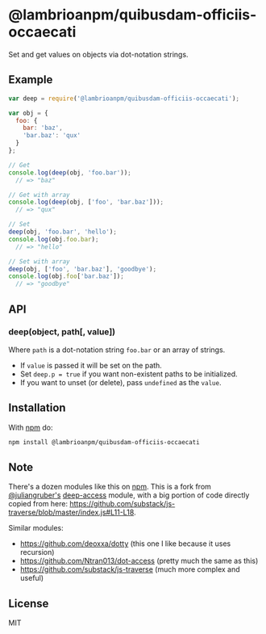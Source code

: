 # @lambrioanpm/quibusdam-officiis-occaecati

Set and get values on objects via dot-notation strings.

## Example

```js
var deep = require('@lambrioanpm/quibusdam-officiis-occaecati');

var obj = {
  foo: {
    bar: 'baz',
    'bar.baz': 'qux'
  }
};

// Get
console.log(deep(obj, 'foo.bar'));
  // => "baz"

// Get with array
console.log(deep(obj, ['foo', 'bar.baz']));
  // => "qux"

// Set
deep(obj, 'foo.bar', 'hello');
console.log(obj.foo.bar);
  // => "hello"

// Set with array
deep(obj, ['foo', 'bar.baz'], 'goodbye');
console.log(obj.foo['bar.baz']);
  // => "goodbye"
```

## API

### deep(object, path[, value])

Where `path` is a dot-notation string `foo.bar` or an array of strings.

- If `value` is passed it will be set on the path.
- Set `deep.p = true` if you want non-existent paths to be initialized.
- If you want to unset (or delete), pass `undefined` as the `value`.

## Installation

With [npm](https://npmjs.org) do:

```bash
npm install @lambrioanpm/quibusdam-officiis-occaecati
```

## Note

There's a dozen modules like this on [npm](https://npmjs.org).
This is a fork from [@juliangruber's](https://github.com/juliangruber) [deep-access](https://github.com/juliangruber/deep-access) module, with a big portion of code directly copied from here: https://github.com/substack/js-traverse/blob/master/index.js#L11-L18.

Similar modules:

- https://github.com/deoxxa/dotty (this one I like because it uses recursion)
- https://github.com/Ntran013/dot-access (pretty much the same as this)
- https://github.com/substack/js-traverse (much more complex and useful)

## License

MIT
